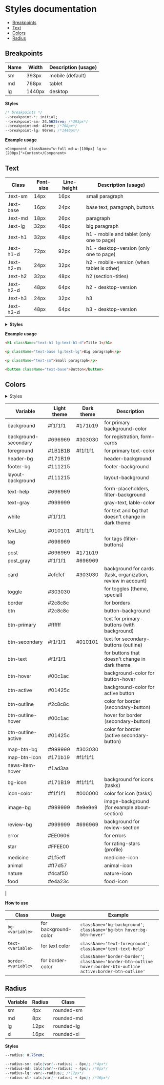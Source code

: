 # Styles documentation

- [Breakpoints](#breakpoints)
- [Text](#text)
- [Colors](#colors)
- [Radius](#radius)

## Breakpoints

| Name | Width  | Description (usage) |
| ---- | ------ | ------------------- |
| sm   | 393px  | mobile (default)    |
| md   | 768px  | tablet              |
| lg   | 1440px | desktop             |

**Styles**

```css
/* breakpoints */
--breakpoint-*: initial;
--breakpoint-sm: 24.5625rem; /*393px*/
--breakpoint-md: 48rem; /*768px*/
--breakpoint-lg: 90rem; /*1440px*/
```

**Example usage**

```tsx
<Component className="w-full md:w-[100px] lg:w-[200px]">Content</Component>
```

## Text

| Class      | Font-size | Line-height | Description (usage)                        |
| ---------- | --------- | ----------- | ------------------------------------------ |
| .text-sm   | 14px      | 16px        | small paragraph                            |
| .text-base | 16px      | 24px        | base text, paragraph, buttons              |
| .text-md   | 18px      | 26px        | paragraph                                  |
| .text-lg   | 32px      | 48px        | big paragraph                              |
| .text-h1   | 32px      | 48px        | h1 - mobile and tablet (only one to page)  |
| .text-h1-d | 72px      | 92px        | h1 - desktop-version (only one to page)    |
| .text-h2-m | 24px      | 32px        | h2 - mobile-version (when tablet is other) |
| .text-h2   | 32px      | 48px        | h2 (section-titles)                        |
| .text-h2-d | 48px      | 64px        | h2 - desktop-version                       |
| .text-h3   | 24px      | 32px        | h3                                         |
| .text-h3-d | 48px      | 64px        | h3 - desktop-version                       |

<details>
<summary>
<b>Styles</b>
</summary>

```css
@theme {
  /* font sizes and line-height desktop */
  --text-sm: 14px;
  --leading-sm: 16px;
  --text-base: 16px;
  --leading-base: 24px;
  --text-md: 18px;
  --leading-md: 26px;
  --text-lg: 32px;
  --leading-lg: 48px;

  --text-h1-d: 72px;
  --leading-h1-d: 92px;
  --text-h2-d: 48px;
  --leading-h2-d: 64px;
  --text-h3-d: 48px;
  --leading-h3-d: 64px;

  /* font sizes and line-height mobile */
  --text-h1: 32px;
  --leading-h1: 48px;
  --text-h2-m: 24px;
  --leading-h2-m: 32px;
  --text-h2: 32px;
  --leading-h2: 48px;
  --text-h3: 24px;
  --leading-h3: 32px;
}

@layer utilities {
  .text-sm {
    font-size: var(--text-sm);
    line-height: var(--leading-sm);
  }

  @media (min-width: 48rem) {
    .md\:text-sm {
      font-size: var(--text-sm);
      line-height: var(--leading-sm);
    }
  }

  @media (min-width: 90rem) {
    .lg\:text-sm {
      font-size: var(--text-sm);
      line-height: var(--leading-sm);
    }
  }

  .text-base {
    font-size: var(--text-base);
    line-height: var(--leading-base);
  }

  @media (min-width: 48rem) {
    .md\:text-base {
      font-size: var(--text-base);
      line-height: var(--leading-base);
    }
  }

  @media (min-width: 90rem) {
    .lg\:text-base {
      font-size: var(--text-base);
      line-height: var(--leading-base);
    }
  }

  .text-md {
    font-size: var(--text-md);
    line-height: var(--leading-md);
  }

  @media (min-width: 48rem) {
    .md\:text-md {
      font-size: var(--text-md);
      line-height: var(--leading-md);
    }
  }

  @media (min-width: 90rem) {
    .lg\:text-md {
      font-size: var(--text-md);
      line-height: var(--leading-md);
    }
  }

  .text-lg {
    font-size: var(--text-lg);
    line-height: var(--leading-lg);
  }

  @media (min-width: 48rem) {
    .md\:text-lg {
      font-size: var(--text-lg);
      line-height: var(--leading-lg);
    }
  }

  @media (min-width: 90rem) {
    .lg\:text-lg {
      font-size: var(--text-lg);
      line-height: var(--leading-lg);
    }
  }

  .text-h1 {
    font-size: var(--text-h1);
    line-height: var(--leading-h1);
  }

  @media (min-width: 48rem) {
    .md\:text-h1 {
      font-size: var(--text-h1);
      line-height: var(--leading-h1);
    }
  }

  @media (min-width: 90rem) {
    .lg\:text-h1 {
      font-size: var(--text-h1);
      line-height: var(--leading-h1);
    }
  }

  .text-h1-d {
    font-size: var(--text-h1-d);
    line-height: var(--leading-h1-d);
  }

  @media (min-width: 48rem) {
    .md\:text-h1-d {
      font-size: var(--text-h1-d);
      line-height: var(--leading-h1-d);
    }
  }

  @media (min-width: 90rem) {
    .lg\:text-h1-d {
      font-size: var(--text-h1-d);
      line-height: var(--leading-h1-d);
    }
  }

  .text-h2-m {
    font-size: var(--text-h2-m);
    line-height: var(--leading-h2-m);
  }

  @media (min-width: 48rem) {
    .md\:text-h2-m {
      font-size: var(--text-h2-m);
      line-height: var(--leading-h2-m);
    }
  }

  @media (min-width: 90rem) {
    .lg\:text-h2-m {
      font-size: var(--text-h2-m);
      line-height: var(--leading-h2-m);
    }
  }

  .text-h2 {
    font-size: var(--text-h2);
    line-height: var(--leading-h2);
  }

  @media (min-width: 48rem) {
    .md\:text-h2 {
      font-size: var(--text-h2);
      line-height: var(--leading-h2);
    }
  }

  @media (min-width: 90rem) {
    .lg\:text-h2 {
      font-size: var(--text-h2);
      line-height: var(--leading-h2);
    }
  }

  .text-h2-d {
    font-size: var(--text-h2-d);
    line-height: var(--leading-h2-d);
  }

  @media (min-width: 48rem) {
    .md\:text-h2-d {
      font-size: var(--text-h2-d);
      line-height: var(--leading-h2-d);
    }
  }

  @media (min-width: 90rem) {
    .lg\:text-h2-d {
      font-size: var(--text-h2-d);
      line-height: var(--leading-h2-d);
    }
  }

  .text-h3 {
    font-size: var(--text-h3);
    line-height: var(--leading-h3);
  }

  @media (min-width: 48rem) {
    .md\:text-h3 {
      font-size: var(--text-h3);
      line-height: var(--leading-h3);
    }
  }

  @media (min-width: 90rem) {
    .lg\:text-h3 {
      font-size: var(--text-h3);
      line-height: var(--leading-h3);
    }
  }

  .text-h3-d {
    font-size: var(--text-h3-d);
    line-height: var(--leading-h3-d);
  }

  @media (min-width: 48rem) {
    .md\:text-h3-d {
      font-size: var(--text-h3-d);
      line-height: var(--leading-h3-d);
    }
  }

  @media (min-width: 90rem) {
    .lg\:text-h3-d {
      font-size: var(--text-h3-d);
      line-height: var(--leading-h3-d);
    }
  }
}
```

</details>

**Example usage**

```html
<h1 className="text-h1 lg:text-h1-d">Title 1</h1>

<p className="text-base lg:text-lg">Big paragraph</p>

<p className="text-sm">Small paragraph</p>

<button className="text-base">Button</button>
```

## Colors

<details>
<summary>Styles</summary>

```css
/* colors */
--color-background: var(--background);
--color-foreground: var(--foreground);
--color-text-help: var(--text-help);
--color-text-gray: var(--text-gray);
--color-layout-background: var(--layout-background);
--color-card: var(--card);
--color-toggle: var(--toggle);

/_ buttons _/ --color-border: var(--border); --color-btn: var(--btn);
--color-btn-text: var(--btn-text); --color-btn-hover: var(--btn-hover);
--color-btn-active: var(--btn-active); --color-btn-outline: var(--btn-outline);
--color-btn-outline-hover: var(--btn-outline-hover); --color-btn-outline-active:
var(--btn-outline-active); --color-tag: var(--tag);

--color-error: var(--error); --color-attention: var(--attention);

--color-star: var(--star);

```

Light theme variables

```css
--background: #f1f1f1;
--background-secondary: #696969;
--foreground: #1b1b1b;
--header-bg: #171b19;
--footer-bg: #111215;
--layout-background: #111215;
--text-help: #696969;
--text-gray: #999999;
--white: #f1f1f1;
--text_tag: #010101;
--tag: #696969;
--post: #696969;
--post_gray: #f1f1f1;

--card: #e6e6e6;
--toggle: #303030;

--border: #2c8c8c;
--btn: #2c8c8c;
--btn-primary: #ffffff;
--btn-secondary: #f1f1f1;
--btn-text: #f1f1f1;
--btn-hover: #00c1ac;
--btn-active: #01425c;
--btn-outline: #2c8c8c;
--btn-outline-hover: #00c1ac;
--btn-outline-active: #01425c;
--map-btn-bg: #999999;
--map-btn-icon: #171b19;
--news-item-hover: #1ad3aa;

--bg-icon: #171b19;
--icon-color: #f1f1f1;
--image-bg: #999999;

--review-bg: #999999;

--error: #ee0606;
--success: #17814b;

--star: #ffee00;
--medicine: #1f5eff;
--animal: #ff7d57;
--nature: #4caf50;
--food: #e4a23c;
```

Dark theme variables

```css
.dark {
  --background: #171b19;
  --background-secondary: #303030;
  --foreground: #f1f1f1;
  --card: #303030;
  --btn-secondary: #010101;
  --post: #171b19;
  --text_tag: #f1f1f1;
  --post_gray: #696969;
  --gradient:
    linear-gradient(
      238.09deg,
      rgba(26, 211, 170, 0.15) 30.81%,
      rgba(0, 0, 0, 0.15) 82.23%,
      rgba(0, 0, 0, 0.15) 83.94%,
      rgba(26, 211, 170, 0.15) 129.53%
    ),
    radial-gradient(circle, rgba(26, 211, 170, 0.1) 2px, transparent 2px);
  --bg-icon: #f1f1f1;
  --icon-color: #000000;
  --image-bg: #e9e9e9;
  --map-btn-bg: #303030;
  --map-btn-icon: #f1f1f1;
  --review-bg: #696969;
}
```

</details>

| Variable             | Light theme | Dark theme | Description                                                  |
| -------------------- | ----------- | ---------- | ------------------------------------------------------------ |
| background           | #f1f1f1     | #171b19    | for primary background-color                                 |
| background-secondary | #696969     | #303030    | for registration, form-cards                                 |
| foreground           | #1B1B1B     | #f1f1f1    | for primary text-color                                       |
| header-bg            | #171B19     |            | header-background                                            |
| footer-bg            | #111215     |            | footer-background                                            |
| layout-background    | #111215     |            | layout-background                                            |
| text-help            | #696969     |            | form-placeholders, filter-background                         |
| text-gray            | #999999     |            | gray-text, lable-color                                       |
| white                | #f1f1f1     |            | for text and bg that doesn't change in dark theme            |
| text_tag             | #010101     | #f1f1f1    |                                                              |
| tag                  | #696969     |            | for tags (filter-buttons)                                    |
| post                 | #696969     | #171b19    |                                                              |
| post_gray            | #f1f1f1     | #696969    |                                                              |
| card                 | #cfcfcf     | #303030    | background for cards (task, organization, review in account) |
| toggle               | #303030     |            | for toggles (theme, special)                                 |
| border               | #2c8c8c     |            | for borders                                                  |
| btn                  | #2c8c8c     |            | button-background                                            |
| btn-primary          | #ffffff     |            | text for primary-buttons (with background)                   |
| btn-secondary        | #f1f1f1     | #010101    | text for secondary-buttons (outline)                         |
| btn-text             | #f1f1f1     |            | for buttons that doesn't change in dark theme                |
| btn-hover            | #00c1ac     |            | background-color for button-hover                            |
| btn-active           | #01425c     |            | background-color for active button                           |
| btn-outline          | #2c8c8c     |            | color for border (secondary-button)                          |
| btn-outline-hover    | #00c1ac     |            | hover for border (secondary-button)                          |
| btn-outline-active   | #01425c     |            | color for border (active secondary-button)                   |
| map-btn-bg           | #999999     | #303030    |                                                              |
| map-btn-icon         | #171b19     | #f1f1f1    |                                                              |
| news-item-hover      | #1ad3aa     |            |                                                              |
| bg-icon              | #171B19     | #f1f1f1    | background for icons (tasks)                                 |
| icon-color           | #f1f1f1     | #000000    | color for icon (tasks)                                       |
| image-bg             | #999999     | #e9e9e9    | image-background (for example about-section)                 |
| review-bg            | #999999     | #696969    | background for review-section                                |
| error                | #EE0606     |            | for errors                                                   |
| star                 | #FFEE00     |            | for rating-stars (profile)                                   |
| medicine             | #1f5eff     |            | medicine-icon                                                |
| animal               | #ff7d57     |            | animal-icon                                                  |
| nature               | #4caf50     |            | nature-icon                                                  |
| food                 | #e4a23c     |            | food-icon                                                    |

|

**How to use**

| Class               | Usage                | Example                                                                                                              |
| ------------------- | -------------------- | -------------------------------------------------------------------------------------------------------------------- |
| `bg-<variable>`     | for background-color | `className='bg-background'`;</br>`className='bg-btn hover:bg-btn-hover'`                                             |
| `text-<variable>`   | for text color       | `className='text-foreground'`; </br>`className='text-text-help' `                                                    |
| `border-<variable>` | for border-color     | `className='border-border'`;</br>`className='border-btn-outline hover:border-btn-outline active:border-btn-outline'` |

## Radius

| Variable | Radius | Class      |
| -------- | ------ | ---------- |
| sm       | 4px    | rounded-sm |
| md       | 8px    | rounded-md |
| lg       | 12px   | rounded-lg |
| xl       | 16px   | rounded-xl |

**Styles**

```css
--radius: 0.75rem;

--radius-sm: calc(var(--radius) - 8px); /*4px*/
--radius-md: calc(var(--radius) - 4px); /*8px*/
--radius-lg: var(--radius); /*12px*/
--radius-xl: calc(var(--radius) + 4px); /*16px*/
```

